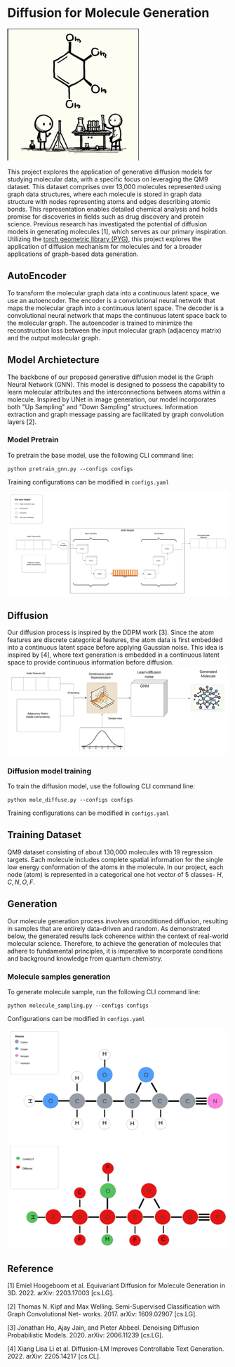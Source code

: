 # Diffusion for Molecule Generation
<img src="figs/cover.jpeg" alt="Image" width="300" height="300">

This project explores the application of generative diffusion models for studying molecular data, with a specific focus on leveraging the QM9 dataset. This dataset comprises over 13,000 molecules represented using graph data structures, where each molecule is stored in graph data structure with nodes representing atoms and edges describing atomic bonds. This representation enables detailed chemical analysis and holds promise for discoveries in fields such as drug discovery and protein science. Previous research has investigated the potential of diffusion models in generating molecules [1], which serves as our primary inspiration.
Utilizing the [torch geometric library (PYG)](https://pytorch-geometric.readthedocs.io/en/latest/), this project explores the application of diffusion mechanism for molecules and for a broader applications of graph-based data generation.


## AutoEncoder

To transform the molecular graph data into a continuous latent space, we use an autoencoder. The encoder is a convolutional neural network that maps the molecular graph into a continuous latent space. The decoder is a convolutional neural network that maps the continuous latent space back to the molecular graph. The autoencoder is trained to minimize the reconstruction loss between the input molecular graph (adjacency matrix) and the output molecular graph.

## Model Archietecture

The backbone of our proposed generative diffusion model is the Graph Neural Network (GNN). This model is designed to possess the capability to learn molecular attributes and the interconnections between atoms within a molecule. Inspired by UNet in image generation, our model incorporates both "Up Sampling" and "Down Sampling" structures. Information extraction and graph message passing are facilitated by graph convolution layers [2]. 

### Model Pretrain
To pretrain the base model, use the following CLI command line:
```
python pretrain_gnn.py --configs configs
```
Training configurations can be modified in `configs.yaml`

![Model architecture](figs/GNN_model_Diagram.jpeg)

## Diffusion
Our diffusion process is inspired by the DDPM work [3]. Since the atom features are discrete categorical features, the atom data is first embedded into a continuous latent space before applying Gaussian noise. This idea is inspired by [4], where text generation is embedded in a continuous latent space to provide continuous information before diffusion. 
![Diffusion Model](figs/Diffusion.jpeg)

### Diffusion model training
To train the diffusion model, use the following CLI command line:
```
python mole_diffuse.py --configs configs
```
Training configurations can be modified in `configs.yaml`

## Training Dataset

QM9 dataset consisting of about 130,000 molecules with 19 regression targets. Each molecule includes complete spatial information for the single low energy conformation of the atoms in the molecule. In our project, each node (atom) is represented in a categorical one hot vector of 5 classes- $H,C,N,O,F$.

## Generation
Our molecule generation process involves unconditioned diffusion, resulting in samples that are entirely data-driven and random. As demonstrated below, the generated results lack coherence within the context of real-world molecular science. Therefore, to achieve the generation of molecules that adhere to fundamental principles, it is imperative to incorporate conditions and background knowledge from quantum chemistry.

### Molecule samples generation
To generate molecule sample, run the following CLI command line:
```
python molecule_sampling.py --configs configs
```
Configurations can be modified in `configs.yaml`

![molecule](figs/molecule.jpeg)

## Reference
[1] Emiel Hoogeboom et al. Equivariant Diffusion for Molecule Generation in 3D. 2022. arXiv: 2203.17003 [cs.LG].

[2] Thomas N. Kipf and Max Welling. Semi-Supervised Classification with Graph Convolutional Net-
works. 2017. arXiv: 1609.02907 [cs.LG].

[3] Jonathan Ho, Ajay Jain, and Pieter Abbeel. Denoising Diffusion Probabilistic Models. 2020. arXiv:
2006.11239 [cs.LG].

[4] Xiang Lisa Li et al. Diffusion-LM Improves Controllable Text Generation. 2022. arXiv: 2205.14217
[cs.CL].

